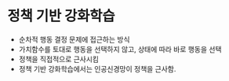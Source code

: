 # 정책 기반 강화학습

- 순차적 행동 결정 문제에 접근하는 방식
- 가치함수를 토대로 행동을 선택하지 않고, 상태에 따라 바로 행동을 선택
- 정책을 직접적으로 근사시킴
- 정책 기반 강화학습에서는 인공신경망이 정책을 근사함.